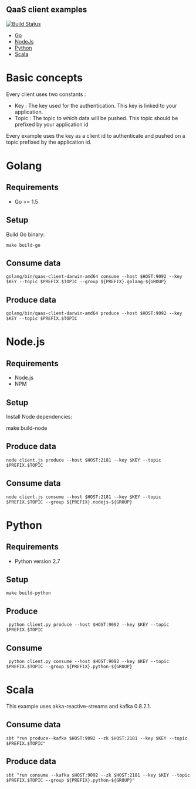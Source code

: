 ## QaaS client examples

[![Build Status](https://travis-ci.org/runabove/queue-examples.svg?branch=master)](https://travis-ci.org/runabove/queue-examples)

* [Go](golang)
* [NodeJs](nodejs)
* [Python](python)
* [Scala](scala_kafka_0.8.2)

# Basic concepts

Every client uses two constants :

- Key   : The key used for the authentication. This key is linked to your application.
- Topic : The topic to which data will be pushed. This topic should be prefixed
    by your application id

Every example uses the key as a client id to authenticate and pushed on a topic prefixed by the application id.

# Golang

## Requirements

* Go >= 1.5

## Setup

Build Go binary:

    make build-go

## Consume data

    golang/bin/qaas-client-darwin-amd64 consume --host $HOST:9092 --key $KEY --topic $PREFIX.$TOPIC --group ${PREFIX}.golang-${GROUP}

## Produce data

    golang/bin/qaas-client-darwin-amd64 produce --host $HOST:9092 --key $KEY --topic $PREFIX.$TOPIC

# Node.js

## Requirements

* Node.js
* NPM

## Setup

Install Node dependencies:

  make build-node

## Produce data

    node client.js produce --host $HOST:2181 --key $KEY --topic $PREFIX.$TOPIC

## Consume data

    node client.js consume --host $HOST:2181 --key $KEY --topic $PREFIX.$TOPIC --group ${PREFIX}.nodejs-${GROUP}

# Python

## Requirements

* Python version 2.7

## Setup

    make build-python

## Produce

~~~
 python client.py produce --host $HOST:9092 --key $KEY --topic $PREFIX.$TOPIC
~~~

## Consume

~~~
 python client.py consume --host $HOST:9092 --key $KEY --topic $PREFIX.$TOPIC --group ${PREFIX}.python-${GROUP}
 ~~~

# Scala

This example uses akka-reactive-streams and kafka 0.8.2.1.

## Consume data

    sbt "run produce--kafka $HOST:9092 --zk $HOST:2181 --key $KEY --topic $PREFIX.$TOPIC"

## Produce data

    sbt "run consume --kafka $HOST:9092 --zk $HOST:2181 --key $KEY --topic $PREFIX.$TOPIC --group ${PREFIX}.python-${GROUP}"
